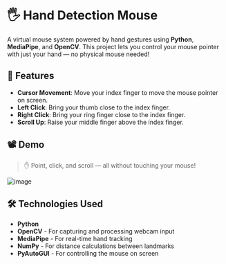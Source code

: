 # 🖐️ Hand Detection Mouse

A virtual mouse system powered by hand gestures using **Python**, **MediaPipe**, and **OpenCV**. This project lets you control your mouse pointer with just your hand — no physical mouse needed!

## 📌 Features

- **Cursor Movement**: Move your index finger to move the mouse pointer on screen.
- **Left Click**: Bring your thumb close to the index finger.
- **Right Click**: Bring your ring finger close to the index finger.
- **Scroll Up**: Raise your middle finger above the index finger.

## 📽️ Demo

> ✋ Point, click, and scroll — all without touching your mouse!

![image](https://github.com/user-attachments/assets/435b6ba9-2ef3-4d97-8452-fba8b6715b62)


## 🛠️ Technologies Used

- **Python**
- **OpenCV** - For capturing and processing webcam input
- **MediaPipe** - For real-time hand tracking
- **NumPy** - For distance calculations between landmarks
- **PyAutoGUI** - For controlling the mouse on screen







